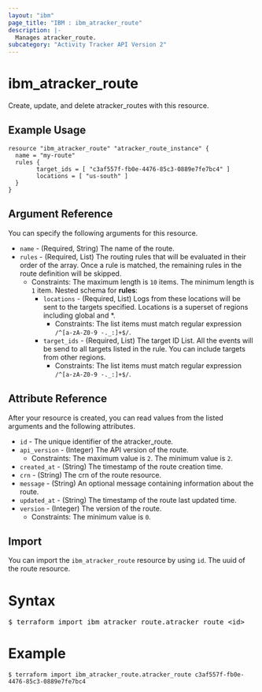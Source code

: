 ```yaml
---
layout: "ibm"
page_title: "IBM : ibm_atracker_route"
description: |-
  Manages atracker_route.
subcategory: "Activity Tracker API Version 2"
---
```


# ibm_atracker_route

Create, update, and delete atracker_routes with this resource.

## Example Usage

```hcl
resource "ibm_atracker_route" "atracker_route_instance" {
  name = "my-route"
  rules {
		target_ids = [ "c3af557f-fb0e-4476-85c3-0889e7fe7bc4" ]
		locations = [ "us-south" ]
  }
}
```

## Argument Reference

You can specify the following arguments for this resource.

* `name` - (Required, String) The name of the route.
* `rules` - (Required, List) The routing rules that will be evaluated in their order of the array. Once a rule is matched, the remaining rules in the route definition will be skipped.
  * Constraints: The maximum length is `10` items. The minimum length is `1` item.
Nested schema for **rules**:
	* `locations` - (Required, List) Logs from these locations will be sent to the targets specified. Locations is a superset of regions including global and *.
	  * Constraints: The list items must match regular expression `/^[a-zA-Z0-9 -._:]+$/`.
	* `target_ids` - (Required, List) The target ID List. All the events will be send to all targets listed in the rule. You can include targets from other regions.
	  * Constraints: The list items must match regular expression `/^[a-zA-Z0-9 -._:]+$/`.

## Attribute Reference

After your resource is created, you can read values from the listed arguments and the following attributes.

* `id` - The unique identifier of the atracker_route.
* `api_version` - (Integer) The API version of the route.
  * Constraints: The maximum value is `2`. The minimum value is `2`.
* `created_at` - (String) The timestamp of the route creation time.
* `crn` - (String) The crn of the route resource.
* `message` - (String) An optional message containing information about the route.
* `updated_at` - (String) The timestamp of the route last updated time.
* `version` - (Integer) The version of the route.
  * Constraints: The minimum value is `0`.


## Import

You can import the `ibm_atracker_route` resource by using `id`. The uuid of the route resource.

# Syntax
<pre>
$ terraform import ibm_atracker_route.atracker_route &lt;id&gt;
</pre>

# Example
```
$ terraform import ibm_atracker_route.atracker_route c3af557f-fb0e-4476-85c3-0889e7fe7bc4
```
